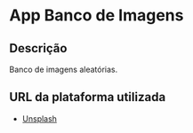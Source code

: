 # App Banco de Imagens

## Descrição

Banco de imagens aleatórias.

## URL da plataforma utilizada

- [Unsplash](https://source.unsplash.com)

